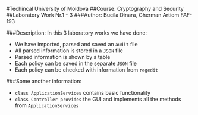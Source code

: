 #Techincal University of Moldova
##Course: Cryptography and Security
##Laboratory Work Nr.1 - 3
###Author: Bucila Dinara, Gherman Artiom FAF-193

###Description:
In this 3 laboratory works we have done:
- We have imported, parsed and saved an `audit` file
- All parsed information is stored in a `JSON` file
- Parsed information is shown by a table
- Each policy can be saved in the separate `JSON` file
- Each policy can be checked with information from `regedit`

###Some another information:
- `class ApplicationServices` contains basic functionality
- `class Controller provides` the GUI and implements all the methods from `ApplicationServices`
